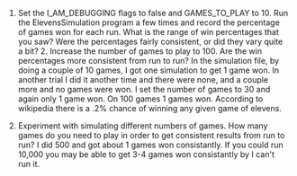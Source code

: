 1. Set the I_AM_DEBUGGING flags to false and GAMES_TO_PLAY to 10. Run the ElevensSimulation program a few times and record the percentage of games won for each run. What is the range of win percentages that you saw? Were the percentages fairly consistent, or did they vary quite a bit? 2. Increase the number of games to play to 100. Are the win percentages more consistent from run  to run? 
In the simulation file, by doing a couple of 10 games, I got one simulation to get 1 game won. In another trial I did it another time and there were none, and a couple more and no games were won. I set the number of games to 30 and again only 1 game won. On 100 games 1 games won. According to wikipedia there is a .2% chance of winning any given game of elevens.

2. Experiment with simulating different numbers of games. How many games do you need to play in order to get consistent results from run to run? 
I did 500 and got about 1 games won consistantly. If you could run 10,000 you may be able to get 3-4 games won consistantly by I can't run it.

